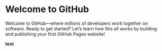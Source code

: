 # Welcome to GitHub

Welcome to GitHub—where millions of developers work together on software. Ready to get started? Let’s learn how this all works by building and publishing your first GitHub Pages website!

**test**
